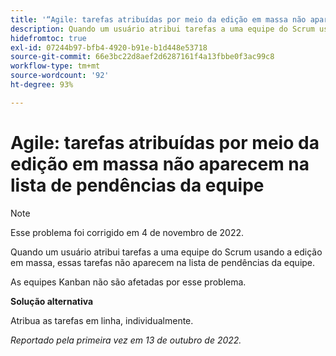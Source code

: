 ```yaml
---
title: '“Agile: tarefas atribuídas por meio da edição em massa não aparecem na lista de pendências da equipe”'
description: Quando um usuário atribui tarefas a uma equipe do Scrum usando a edição em massa, essas tarefas não aparecem na lista de pendências da equipe.
hidefromtoc: true
exl-id: 07244b97-bfb4-4920-b91e-b1d448e53718
source-git-commit: 66e3bc22d8aef2d6287161f4a13fbbe0f3ac99c8
workflow-type: tm+mt
source-wordcount: '92'
ht-degree: 93%

---
```


# Agile: tarefas atribuídas por meio da edição em massa não aparecem na lista de pendências da equipe

>[!NOTE]
>
>Esse problema foi corrigido em 4 de novembro de 2022.

Quando um usuário atribui tarefas a uma equipe do Scrum usando a edição em massa, essas tarefas não aparecem na lista de pendências da equipe.

As equipes Kanban não são afetadas por esse problema.

**Solução alternativa**

Atribua as tarefas em linha, individualmente.

_Reportado pela primeira vez em 13 de outubro de 2022._
